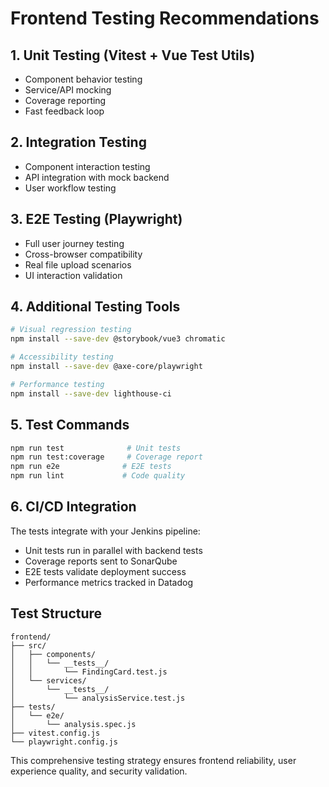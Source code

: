 # Frontend Testing Recommendations

## 1. Unit Testing (Vitest + Vue Test Utils)
- Component behavior testing
- Service/API mocking
- Coverage reporting
- Fast feedback loop

## 2. Integration Testing
- Component interaction testing
- API integration with mock backend
- User workflow testing

## 3. E2E Testing (Playwright)
- Full user journey testing
- Cross-browser compatibility
- Real file upload scenarios
- UI interaction validation

## 4. Additional Testing Tools
```bash
# Visual regression testing
npm install --save-dev @storybook/vue3 chromatic

# Accessibility testing  
npm install --save-dev @axe-core/playwright

# Performance testing
npm install --save-dev lighthouse-ci
```

## 5. Test Commands
```bash
npm run test              # Unit tests
npm run test:coverage     # Coverage report
npm run e2e              # E2E tests
npm run lint             # Code quality
```

## 6. CI/CD Integration
The tests integrate with your Jenkins pipeline:
- Unit tests run in parallel with backend tests
- Coverage reports sent to SonarQube
- E2E tests validate deployment success
- Performance metrics tracked in Datadog

## Test Structure
```
frontend/
├── src/
│   ├── components/
│   │   └── __tests__/
│   │       └── FindingCard.test.js
│   └── services/
│       └── __tests__/
│           └── analysisService.test.js
├── tests/
│   └── e2e/
│       └── analysis.spec.js
├── vitest.config.js
└── playwright.config.js
```

This comprehensive testing strategy ensures frontend reliability, user experience quality, and security validation.